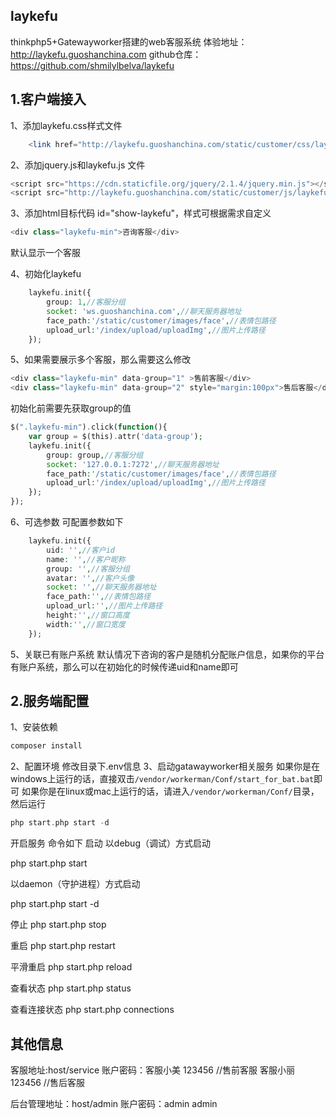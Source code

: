## laykefu
thinkphp5+Gatewayworker搭建的web客服系统
体验地址：http://laykefu.guoshanchina.com
github仓库：https://github.com/shmilylbelva/laykefu
## 1.客户端接入

1、添加laykefu.css样式文件
```php
    <link href="http://laykefu.guoshanchina.com/static/customer/css/laykefu.css" rel="stylesheet" type="text/css" />
```

2、添加jquery.js和laykefu.js 文件 
```php  
<script src="https://cdn.staticfile.org/jquery/2.1.4/jquery.min.js"></script>
<script src="http://laykefu.guoshanchina.com/static/customer/js/laykefu.js"></script>
```

3、添加html目标代码 id="show-laykefu"，样式可根据需求自定义
```php
<div class="laykefu-min">咨询客服</div>
```
默认显示一个客服

4、初始化laykefu
```php
	laykefu.init({
		group: 1,//客服分组
		socket: 'ws.guoshanchina.com',//聊天服务器地址
		face_path:'/static/customer/images/face',//表情包路径
		upload_url:'/index/upload/uploadImg',//图片上传路径
	});

```

5、如果需要展示多个客服，那么需要这么修改

```php
<div class="laykefu-min" data-group="1" >售前客服</div>
<div class="laykefu-min" data-group="2" style="margin:100px">售后客服</div>

```
初始化前需要先获取group的值
```php
$(".laykefu-min").click(function(){
    var group = $(this).attr('data-group');
	laykefu.init({
		group: group,//客服分组
		socket: '127.0.0.1:7272',//聊天服务器地址
		face_path:'/static/customer/images/face',//表情包路径
		upload_url:'/index/upload/uploadImg',//图片上传路径
	});
});
```

6、可选参数
可配置参数如下
```php
	laykefu.init({
		uid: '',//客户id
		name: '',//客户昵称
		group: '',//客服分组
		avatar: '',//客户头像
		socket: '',//聊天服务器地址
		face_path:'',//表情包路径
		upload_url:'',//图片上传路径
		height:'',//窗口高度
		width:'',//窗口宽度
	});

``` 
5、关联已有账户系统
默认情况下咨询的客户是随机分配账户信息，如果你的平台有账户系统，那么可以在初始化的时候传递uid和name即可

## 2.服务端配置
1、安装依赖
```php
composer install
```
2、配置环境
 修改目录下.env信息
3、启动gatawayworker相关服务
如果你是在windows上运行的话，直接双击`/vendor/workerman/Conf/start_for_bat.bat`即可
如果你是在linux或mac上运行的话，请进入`/vendor/workerman/Conf/`目录，然后运行
```php
php start.php start -d
```
开启服务
命令如下
启动
以debug（调试）方式启动

php start.php start

以daemon（守护进程）方式启动

php start.php start -d

停止
php start.php stop

重启
php start.php restart

平滑重启
php start.php reload

查看状态
php start.php status

查看连接状态
php start.php connections

## 其他信息

客服地址:host/service
账户密码：客服小美 123456 //售前客服
		 客服小丽 123456 //售后客服


后台管理地址：host/admin
账户密码：admin admin



